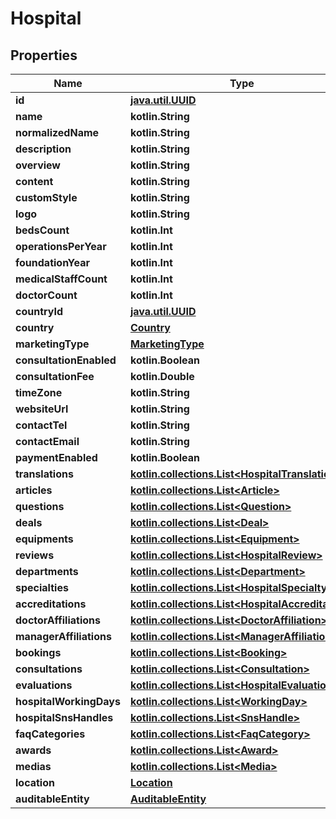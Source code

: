 
# Hospital

## Properties
Name | Type | Description | Notes
------------ | ------------- | ------------- | -------------
**id** | [**java.util.UUID**](java.util.UUID.md) |  |  [optional]
**name** | **kotlin.String** |  |  [optional]
**normalizedName** | **kotlin.String** |  |  [optional]
**description** | **kotlin.String** |  |  [optional]
**overview** | **kotlin.String** |  |  [optional]
**content** | **kotlin.String** |  |  [optional]
**customStyle** | **kotlin.String** |  |  [optional]
**logo** | **kotlin.String** |  |  [optional]
**bedsCount** | **kotlin.Int** |  |  [optional]
**operationsPerYear** | **kotlin.Int** |  |  [optional]
**foundationYear** | **kotlin.Int** |  |  [optional]
**medicalStaffCount** | **kotlin.Int** |  |  [optional]
**doctorCount** | **kotlin.Int** |  |  [optional]
**countryId** | [**java.util.UUID**](java.util.UUID.md) |  |  [optional]
**country** | [**Country**](Country.md) |  |  [optional]
**marketingType** | [**MarketingType**](MarketingType.md) |  |  [optional]
**consultationEnabled** | **kotlin.Boolean** |  |  [optional]
**consultationFee** | **kotlin.Double** |  |  [optional]
**timeZone** | **kotlin.String** |  |  [optional]
**websiteUrl** | **kotlin.String** |  |  [optional]
**contactTel** | **kotlin.String** |  |  [optional]
**contactEmail** | **kotlin.String** |  |  [optional]
**paymentEnabled** | **kotlin.Boolean** |  |  [optional]
**translations** | [**kotlin.collections.List&lt;HospitalTranslation&gt;**](HospitalTranslation.md) |  |  [optional]
**articles** | [**kotlin.collections.List&lt;Article&gt;**](Article.md) |  |  [optional]
**questions** | [**kotlin.collections.List&lt;Question&gt;**](Question.md) |  |  [optional]
**deals** | [**kotlin.collections.List&lt;Deal&gt;**](Deal.md) |  |  [optional]
**equipments** | [**kotlin.collections.List&lt;Equipment&gt;**](Equipment.md) |  |  [optional]
**reviews** | [**kotlin.collections.List&lt;HospitalReview&gt;**](HospitalReview.md) |  |  [optional]
**departments** | [**kotlin.collections.List&lt;Department&gt;**](Department.md) |  |  [optional]
**specialties** | [**kotlin.collections.List&lt;HospitalSpecialty&gt;**](HospitalSpecialty.md) |  |  [optional]
**accreditations** | [**kotlin.collections.List&lt;HospitalAccreditation&gt;**](HospitalAccreditation.md) |  |  [optional]
**doctorAffiliations** | [**kotlin.collections.List&lt;DoctorAffiliation&gt;**](DoctorAffiliation.md) |  |  [optional]
**managerAffiliations** | [**kotlin.collections.List&lt;ManagerAffiliation&gt;**](ManagerAffiliation.md) |  |  [optional]
**bookings** | [**kotlin.collections.List&lt;Booking&gt;**](Booking.md) |  |  [optional]
**consultations** | [**kotlin.collections.List&lt;Consultation&gt;**](Consultation.md) |  |  [optional]
**evaluations** | [**kotlin.collections.List&lt;HospitalEvaluation&gt;**](HospitalEvaluation.md) |  |  [optional]
**hospitalWorkingDays** | [**kotlin.collections.List&lt;WorkingDay&gt;**](WorkingDay.md) |  |  [optional]
**hospitalSnsHandles** | [**kotlin.collections.List&lt;SnsHandle&gt;**](SnsHandle.md) |  |  [optional]
**faqCategories** | [**kotlin.collections.List&lt;FaqCategory&gt;**](FaqCategory.md) |  |  [optional]
**awards** | [**kotlin.collections.List&lt;Award&gt;**](Award.md) |  |  [optional]
**medias** | [**kotlin.collections.List&lt;Media&gt;**](Media.md) |  |  [optional]
**location** | [**Location**](Location.md) |  |  [optional]
**auditableEntity** | [**AuditableEntity**](AuditableEntity.md) |  |  [optional]



